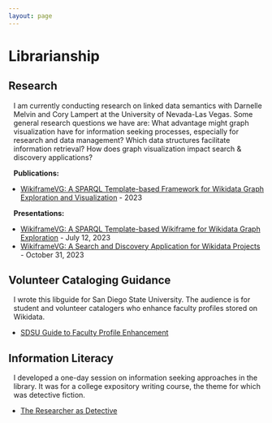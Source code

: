 ```yaml
---
layout: page
---
```

<style>
    p {
        margin-left: 10px;
    }
</style>
# Librarianship

## Research
<p>I am currently conducting research on linked data semantics with Darnelle Melvin and Cory Lampert at the University of Nevada-Las Vegas. Some general research questions we have are: What advantage might graph visualization have for information seeking processes, especially for research and data management? Which data structures facilitate information retrieval? How does graph visualization impact search & discovery applications?</p>

**Publications:** 
 * [WikiframeVG: A SPARQL Template-based Framework for Wikidata Graph Exploration and Visualization](https://osf.io/pbm8k/) - 2023

 **Presentations:** 
  * [WikiframeVG: A SPARQL Template-based Wikiframe for Wikidata Graph Exploration](https://osf.io/p9by4/) - July 12, 2023
  * [WikiframeVG: A Search and Discovery Application for Wikidata Projects](https://osf.io/kh4t9/) - October 31, 2023

## Volunteer Cataloging Guidance
<p>I wrote this libguide for San Diego State University. The audience is for student and volunteer catalogers who enhance faculty profiles stored on Wikidata.</p>

 * [SDSU Guide to Faculty Profile Enhancement]()
 
## Information Literacy
<p>I developed a one-day session on information seeking approaches in the library. It was for a college expository writing course, the theme for which was detective fiction.</p>

 * [The Researcher as Detective](/docs/)